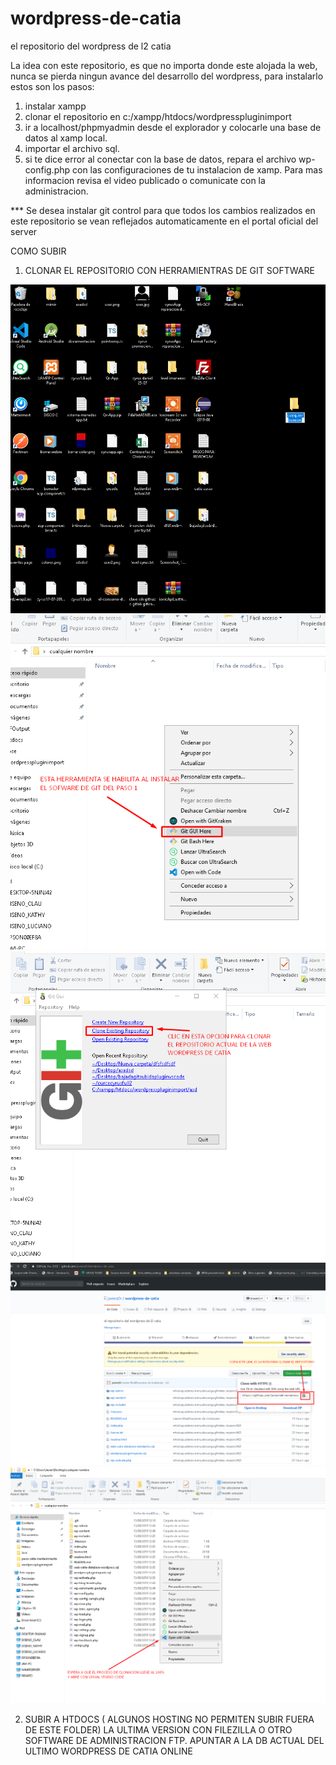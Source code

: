 # wordpress-de-catia
el repositorio del wordpress de l2 catia

La idea con este repositorio, es que no importa donde este alojada la web, nunca se pierda ningun avance del desarrollo del wordpress, para instalarlo estos son los pasos:
1) instalar xampp
2) clonar el repositorio en c:/xampp/htdocs/wordpresspluginimport
3) ir a localhost/phpmyadmin desde el explorador y colocarle una base de datos al xamp local.
4) importar el archivo sql.
5) si te dice error al conectar con la base de datos, repara el archivo wp-config.php con las configuraciones de tu instalacion de xamp. Para mas informacion revisa el video publicado o comunicate con la administracion.

*** Se desea instalar git control para que todos los cambios realizados en este repositorio se vean reflejados automaticamente en el portal oficial del server

COMO SUBIR

1) CLONAR EL REPOSITORIO CON HERRAMIENTRAS DE GIT SOFTWARE

![alt text](clonarpasos/2.png)
![alt text](clonarpasos/3.png)
![alt text](clonarpasos/4.png)
![alt text](clonarpasos/5.png)
![alt text](clonarpasos/6.png)


2) SUBIR  A HTDOCS ( ALGUNOS HOSTING NO PERMITEN SUBIR FUERA DE ESTE FOLDER) LA ULTIMA VERSION CON FILEZILLA O OTRO SOFTWARE DE ADMINISTRACION FTP.
APUNTAR A LA DB ACTUAL DEL ULTIMO WORDPRESS DE CATIA ONLINE 
